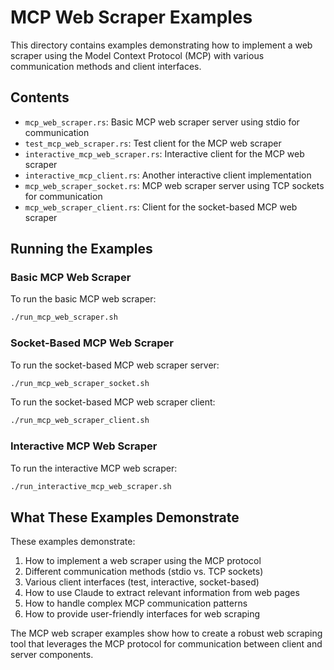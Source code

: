 # MCP Web Scraper Examples

This directory contains examples demonstrating how to implement a web scraper using the Model Context Protocol (MCP) with various communication methods and client interfaces.

## Contents

- `mcp_web_scraper.rs`: Basic MCP web scraper server using stdio for communication
- `test_mcp_web_scraper.rs`: Test client for the MCP web scraper
- `interactive_mcp_web_scraper.rs`: Interactive client for the MCP web scraper
- `interactive_mcp_client.rs`: Another interactive client implementation
- `mcp_web_scraper_socket.rs`: MCP web scraper server using TCP sockets for communication
- `mcp_web_scraper_client.rs`: Client for the socket-based MCP web scraper

## Running the Examples

### Basic MCP Web Scraper

To run the basic MCP web scraper:

```bash
./run_mcp_web_scraper.sh
```

### Socket-Based MCP Web Scraper

To run the socket-based MCP web scraper server:

```bash
./run_mcp_web_scraper_socket.sh
```

To run the socket-based MCP web scraper client:

```bash
./run_mcp_web_scraper_client.sh
```

### Interactive MCP Web Scraper

To run the interactive MCP web scraper:

```bash
./run_interactive_mcp_web_scraper.sh
```

## What These Examples Demonstrate

These examples demonstrate:

1. How to implement a web scraper using the MCP protocol
2. Different communication methods (stdio vs. TCP sockets)
3. Various client interfaces (test, interactive, socket-based)
4. How to use Claude to extract relevant information from web pages
5. How to handle complex MCP communication patterns
6. How to provide user-friendly interfaces for web scraping

The MCP web scraper examples show how to create a robust web scraping tool that leverages the MCP protocol for communication between client and server components. 